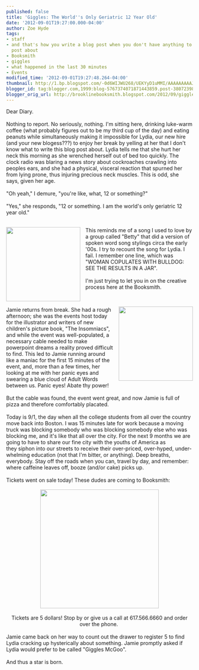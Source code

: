 ```yaml
---
published: false
title: 'Giggles: The World''s Only Geriatric 12 Year Old'
date: '2012-09-01T19:27:00.000-04:00'
author: Zoe Hyde
tags:
- staff
- and that's how you write a blog post when you don't have anything to write a blog
  post about
- Booksmith
- giggles
- what happened in the last 30 minutes
- Events
modified_time: '2012-09-01T19:27:48.264-04:00'
thumbnail: http://1.bp.blogspot.com/-0d6WIJWU268/UEKYyD1uMMI/AAAAAAAAAJs/ibLa8cZ35Co/s72-c/Untitled-1.jpg
blogger_id: tag:blogger.com,1999:blog-5767374071871443859.post-3807239824186995483
blogger_orig_url: http://brooklinebooksmith.blogspot.com/2012/09/giggles-worlds-only-geriatric-12-year.html
---
```


Dear Diary.<br /><br />Nothing to report. No seriously, nothing. I'm sitting here, drinking luke-warm coffee (what probably figures out to be my third cup of the day) and eating peanuts while simultaneously making it impossible for Lydia, our new hire (and your new blogess???) to enjoy her break by yelling at her that I don't know what to write this blog post about. Lydia tells me that she hurt her neck this morning as she wrenched herself out of bed too quickly. The clock radio was blaring a news story about cockroaches crawling into peoples ears, and she had a physical, visceral reaction that spurned her from lying prone, thus injuring precious neck muscles. This is odd, she says, given her age.<br /><br />"Oh yeah," I demure, "you're like, what, 12 or something?"<br /><br />"Yes," she responds, "12 or something. I am the world's only geriatric 12 year old."<br /><br /><div class="separator" style="clear: both; text-align: center;"><a href="http://stereosociety.com/jpg/carnival500.jpg" imageanchor="1" style="clear: left; float: left; margin-bottom: 1em; margin-right: 1em;"><img border="0" height="200" src="http://stereosociety.com/jpg/carnival500.jpg" width="200" /></a></div>This reminds me of a song I used to love by a group called "Betty" that did a version of spoken word song stylings circa the early '00s. I try to recount the song for Lydia. I fail. I remember one line, which was "WOMAN COPULATES WITH BULLDOG: SEE THE RESULTS IN A JAR".<br /><br />I'm just trying to let you in on the creative process here at the Booksmith.<br /><br /><div class="separator" style="clear: both; text-align: center;"><a href="http://ecx.images-amazon.com/images/I/51DnuJf5f6L._SL500_AA300_.jpg" imageanchor="1" style="clear: right; float: right; margin-bottom: 1em; margin-left: 1em;"><img border="0" height="200" src="http://ecx.images-amazon.com/images/I/51DnuJf5f6L._SL500_AA300_.jpg" width="200" /></a></div>Jamie returns from break. She had a rough afternoon; she was the events host today for the illustrator and writers of new children's picture book, "The Insomniacs", and while the event was well-populated, a necessary cable needed to make powerpoint dreams a reality proved difficult to find. This led to Jamie running around like a maniac for the first 15 minutes of the event, and, more than a few times, her looking at me with her panic eyes and swearing a blue cloud of Adult Words between us. Panic eyes! Abate thy power!<br /><br />But the cable was found, the event went great, and now Jamie is full of pizza and therefore comfortably placated.<br /><br />Today is 9/1, the day when all the college students from all over the country move back into Boston. I was 15 minutes late for work because a moving truck was blocking somebody who was blocking somebody else who was blocking me, and it's like that all over the city. For the next 9 months we are going to have to share our fine city with the youths of America as they&nbsp;siphon&nbsp;into our streets to&nbsp;receive&nbsp;their over-priced, over-hyped, under-whelming education (not that I'm bitter, or anything). Deep breaths, everybody. Stay off the roads when you can, travel by day, and remember: where&nbsp;caffeine&nbsp;leaves off, booze (and/or cake) picks up.<br /><span style="text-align: center;"><br /></span><span style="text-align: center;">Tickets went on sale today! These dudes are coming to Booksmith:</span><br /><br /><div class="separator" style="clear: both; text-align: center;"><a href="http://1.bp.blogspot.com/-0d6WIJWU268/UEKYyD1uMMI/AAAAAAAAAJs/ibLa8cZ35Co/s1600/Untitled-1.jpg" imageanchor="1" style="margin-left: 1em; margin-right: 1em;"><img border="0" height="320" src="http://1.bp.blogspot.com/-0d6WIJWU268/UEKYyD1uMMI/AAAAAAAAAJs/ibLa8cZ35Co/s320/Untitled-1.jpg" width="320" /></a></div><div class="separator" style="clear: both; text-align: center;"><br /></div><div class="separator" style="clear: both; text-align: center;">Tickets are 5 dollars! Stop by or give us a call at 617.566.6660 and order over the phone.&nbsp;</div><div class="separator" style="clear: both; text-align: center;"><br /></div><div class="separator" style="clear: both; text-align: left;">Jamie came back on her way to count out the drawer to register 5 to find Lydia cracking up hysterically about something. Jamie promptly asked if Lydia would prefer to be called "Giggles McGoo".&nbsp;</div><div class="separator" style="clear: both; text-align: left;"><br /></div><div class="separator" style="clear: both; text-align: left;">And thus a star is born.</div><br /><br />